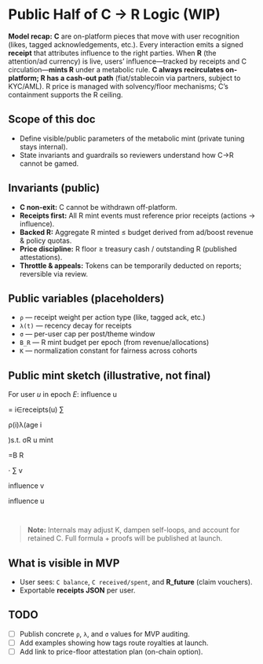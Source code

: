 # Public Half of C → R Logic (WIP)

**Model recap:** **C** are on-platform pieces that move with user recognition (likes, tagged acknowledgements, etc.). Every interaction emits a signed **receipt** that attributes influence to the right parties. When **R** (the attention/ad currency) is live, users’ influence—tracked by receipts and C circulation—**mints R** under a metabolic rule. **C always recirculates on-platform; R has a cash-out path** (fiat/stablecoin via partners, subject to KYC/AML). R price is managed with solvency/floor mechanisms; C’s containment supports the R ceiling.

## Scope of this doc
- Define visible/public parameters of the metabolic mint (private tuning stays internal).
- State invariants and guardrails so reviewers understand how C→R cannot be gamed.

## Invariants (public)
- **C non-exit:** C cannot be withdrawn off-platform.
- **Receipts first:** All R mint events must reference prior receipts (actions → influence).
- **Backed R:** Aggregate R minted ≤ budget derived from ad/boost revenue & policy quotas.
- **Price discipline:** R floor ≥ treasury cash / outstanding R (published attestations).
- **Throttle & appeals:** Tokens can be temporarily deducted on reports; reversible via review.

## Public variables (placeholders)
- `ρ` — receipt weight per action type (like, tagged ack, etc.)
- `λ(t)` — recency decay for receipts
- `σ` — per-user cap per post/theme window
- `B_R` — R mint budget per epoch (from revenue/allocations)
- `K` — normalization constant for fairness across cohorts

## Public mint sketch (illustrative, not final)
For user *u* in epoch *E*:
influence
u
	​

=
i∈receipts(u)
∑
	​

ρ(i)λ(age
i
	​

)s.t. σR
u
mint
	​

=B
R
	​

⋅
∑
v
	​

influence
v
	​

influence
u
	​

	​


> **Note:** Internals may adjust K, dampen self-loops, and account for retained C. Full formula + proofs will be published at launch.

## What is visible in MVP
- User sees: `C balance`, `C received/spent`, and **R_future** (claim vouchers).
- Exportable **receipts JSON** per user.

## TODO
- [ ] Publish concrete `ρ`, `λ`, and `σ` values for MVP auditing.
- [ ] Add examples showing how tags route royalties at launch.
- [ ] Add link to price-floor attestation plan (on-chain option).
